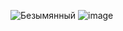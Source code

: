 
![Безымянный](https://github.com/DumSp1ro/DemoEkz/assets/146105715/d36e2755-3336-4056-98a6-26ea7fe71c51)
![image](https://github.com/DumSp1ro/DemoEkz/assets/146105715/6b15e305-6655-4a6b-96f1-312a59f50b44)
